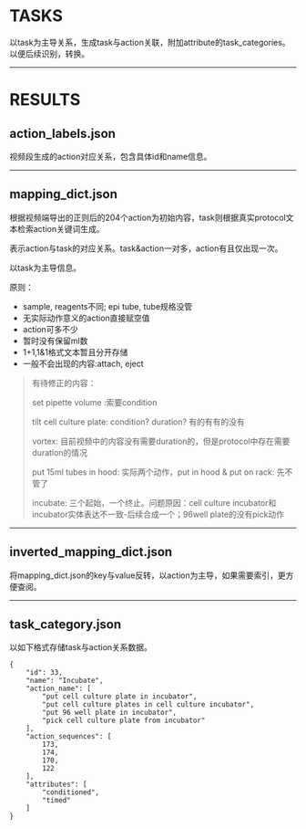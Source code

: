 # TASKS
以task为主导关系，生成task与action关联，附加attribute的task_categories。以便后续识别，转换。

---

# RESULTS

## action_labels.json
视频段生成的action对应关系，包含具体id和name信息。

---

## mapping_dict.json

根据视频端导出的正则后的204个action为初始内容，task则根据真实protocol文本检索action关键词生成。

表示action与task的对应关系。task&action一对多，action有且仅出现一次。

以task为主导信息。


原则：
- sample, reagents不同; epi tube, tube规格没管
- 无实际动作意义的action直接赋空值
- action可多不少
- 暂时没有保留ml数
- 1+1,1&1格式文本暂且分开存储
- 一般不会出现的内容:attach, eject

> 有待修正的内容：
>
> set pipette volume :索要condition
>
> tilt cell culture plate: condition? duration? 有的有有的没有
>
> vortex: 目前视频中的内容没有需要duration的，但是protocol中存在需要duration的情况
>
> put 15ml tubes in hood: 实际两个动作，put in hood & put on rack: 先不管了
>
> incubate: 三个起始，一个终止。问题原因：cell culture incubator和incubator实体表达不一致-后续合成一个；96well plate的没有pick动作

---

## inverted_mapping_dict.json
将mapping_dict.json的key与value反转，以action为主导，如果需要索引，更方便查阅。

---

## task_category.json

以如下格式存储task与action关系数据。

    {
        "id": 33,
        "name": "Incubate",
        "action_name": [
            "put cell culture plate in incubator",
            "put cell culture plates in cell culture incubator",
            "put 96 well plate in incubator",
            "pick cell culture plate from incubator"
        ],
        "action_sequences": [
            173,
            174,
            170,
            122
        ],
        "attributes": [
            "conditioned",
            "timed"
        ]
    } 